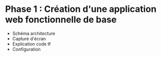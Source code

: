 # Phase 1 : Création d'une application web fonctionnelle de base

- Schéma architecture
- Capture d'écran
- Explication code tf
- Configuration